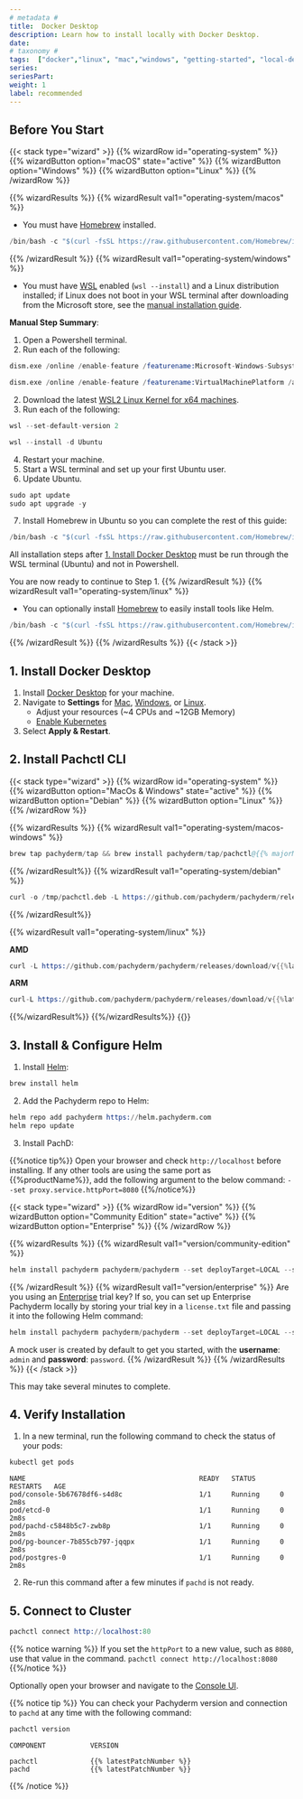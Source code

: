 ```yaml
---
# metadata # 
title:  Docker Desktop
description: Learn how to install locally with Docker Desktop.
date: 
# taxonomy #
tags:  ["docker","linux", "mac","windows", "getting-started", "local-deploy"]
series: 
seriesPart: 
weight: 1
label: recommended
---
```

 
## Before You Start

{{< stack type="wizard" >}}
 {{% wizardRow id="operating-system" %}}
  {{% wizardButton option="macOS" state="active" %}}
  {{% wizardButton option="Windows" %}}
  {{% wizardButton option="Linux" %}}
 {{% /wizardRow %}}

{{% wizardResults %}}
 {{% wizardResult val1="operating-system/macos" %}}
  - You must have [Homebrew](https://brew.sh/) installed. 
  ```s
  /bin/bash -c "$(curl -fsSL https://raw.githubusercontent.com/Homebrew/install/HEAD/install.sh)"
  ```
 {{% /wizardResult %}}
 {{% wizardResult val1="operating-system/windows" %}}
 - You must have [WSL](https://learn.microsoft.com/en-us/windows/wsl/install) enabled (`wsl --install`) and a Linux distribution installed; if Linux does not boot in your WSL terminal after downloading from the Microsoft store, see the [manual installation guide](https://learn.microsoft.com/en-us/windows/wsl/install-manual).


**Manual Step Summary**:

1. Open a Powershell terminal.
2. Run each of the following:

```s
dism.exe /online /enable-feature /featurename:Microsoft-Windows-Subsystem-Linux /all /norestart

dism.exe /online /enable-feature /featurename:VirtualMachinePlatform /all /norestart
```
2. Download the latest [WSL2 Linux Kernel for x64 machines](https://wslstorestorage.blob.core.windows.net/wslblob/wsl_update_x64.msi).
3. Run each of the following:
```s
wsl --set-default-version 2

wsl --install -d Ubuntu 
```
4. Restart your machine.
5. Start a WSL terminal and set up your first Ubuntu user.
6. Update Ubuntu.
```s
sudo apt update
sudo apt upgrade -y
```
7. Install Homebrew in Ubuntu so you can complete the rest of this guide:
```s
/bin/bash -c "$(curl -fsSL https://raw.githubusercontent.com/Homebrew/install/HEAD/install.sh)"
```
All installation steps after [1. Install Docker Desktop](#1-install-docker-desktop) must be run through the WSL terminal (Ubuntu) and not in Powershell. 

You are now ready to continue to Step 1.
 {{% /wizardResult %}}
 {{% wizardResult val1="operating-system/linux" %}}
   - You can optionally install [Homebrew](https://brew.sh/) to easily install tools like Helm. 
```s
/bin/bash -c "$(curl -fsSL https://raw.githubusercontent.com/Homebrew/install/HEAD/install.sh)"
```
 {{% /wizardResult %}}
{{% /wizardResults %}}
{{< /stack >}}

## 1. Install Docker Desktop

1. Install [Docker Desktop](https://www.docker.com/products/docker-desktop/) for your machine.
2. Navigate to **Settings** for [Mac](https://docs.docker.com/desktop/settings/mac/), [Windows](https://docs.docker.com/desktop/settings/windows/), or [Linux](https://docs.docker.com/desktop/settings/linux/). 
   - Adjust your resources (~4 CPUs and ~12GB Memory) 
   - [Enable Kubernetes](https://docs.docker.com/desktop/kubernetes/)
3. Select **Apply & Restart**.


## 2. Install Pachctl CLI

{{< stack type="wizard" >}}
 {{% wizardRow id="operating-system" %}}
  {{% wizardButton option="MacOs & Windows" state="active" %}}
  {{% wizardButton option="Debian" %}}
  {{% wizardButton option="Linux" %}}
 {{% /wizardRow %}}

 {{% wizardResults %}}
 {{% wizardResult val1="operating-system/macos-windows" %}}
 ```s
brew tap pachyderm/tap && brew install pachyderm/tap/pachctl@{{% majorMinorNumber %}}  
```
 {{% /wizardResult%}}
 {{% wizardResult val1="operating-system/debian" %}}

```s
curl -o /tmp/pachctl.deb -L https://github.com/pachyderm/pachyderm/releases/download/v{{% latestPatchNumber %}}/pachctl_{{% latestPatchNumber %}}_amd64.deb && sudo dpkg -i /tmp/pachctl.deb
```
 {{% /wizardResult%}}

 {{% wizardResult val1="operating-system/linux" %}}

 **AMD**
 ```s
 curl -L https://github.com/pachyderm/pachyderm/releases/download/v{{%latestPatchNumber%}}/pachctl_{{%latestPatchNumber%}}_linux_amd64.tar.gz | sudo tar -xzv --strip-components=1 -C /usr/local/bin
 ```
**ARM**
```s
curl-L https://github.com/pachyderm/pachyderm/releases/download/v{{%latestPatchNumber%}}/pachctl_{{%latestPatchNumber%}}_linux_arm64.tar.gz | sudo tar -xzv --strip-components=1 -C /usr/local/bin
```
 {{%/wizardResult%}}
 {{%/wizardResults%}}
 {{</stack>}}
 


## 3. Install & Configure Helm

1. Install [Helm](https://helm.sh/docs/intro/install/):
```s
brew install helm
```
2. Add the Pachyderm repo to Helm:
```s
helm repo add pachyderm https://helm.pachyderm.com  
helm repo update  
```
3. Install PachD: 

{{%notice tip%}}
Open your browser and check `http://localhost` before installing. If any other tools are using the same port as {{%productName%}}, add the following argument to the below command: `--set proxy.service.httpPort=8080`
{{%/notice%}}


{{< stack type="wizard" >}}
 {{% wizardRow id="version" %}}
  {{% wizardButton option="Community Edition" state="active" %}}
  {{% wizardButton option="Enterprise" %}}
 {{% /wizardRow %}}

{{% wizardResults %}}
{{% wizardResult val1="version/community-edition" %}}
```s
helm install pachyderm pachyderm/pachyderm --set deployTarget=LOCAL --set proxy.enabled=true --set proxy.service.type=LoadBalancer 
```
{{% /wizardResult %}}
{{% wizardResult val1="version/enterprise" %}}
Are you using an [Enterprise](/{{%release%}}/set-up/enterprise) trial key? If so, you can set up Enterprise Pachyderm locally by storing your trial key in a `license.txt` file and passing it into the following Helm command: 

```s  
helm install pachyderm pachyderm/pachyderm --set deployTarget=LOCAL --set proxy.enabled=true --set proxy.service.type=LoadBalancer --set pachd.enterpriseLicenseKey=$(cat license.txt) --set ingress.host=localhost
``` 
A mock user is created by default to get you started, with the **username**: `admin` and **password**: `password`.
{{% /wizardResult %}}
{{% /wizardResults %}}
{{< /stack >}}


   This may take several minutes to complete. 

## 4. Verify Installation 

1. In a new terminal, run the following command to check the status of your pods:
 ```s
 kubectl get pods
 ```
 ```
 NAME                                           READY   STATUS      RESTARTS   AGE
pod/console-5b67678df6-s4d8c                   1/1     Running     0          2m8s
pod/etcd-0                                     1/1     Running     0          2m8s
pod/pachd-c5848b5c7-zwb8p                      1/1     Running     0          2m8s
pod/pg-bouncer-7b855cb797-jqqpx                1/1     Running     0          2m8s
pod/postgres-0                                 1/1     Running     0          2m8s
 ```
2. Re-run this command after a few minutes if `pachd` is not ready.

## 5. Connect to Cluster

```s
pachctl connect http://localhost:80 
```

{{% notice warning %}}
If you set the `httpPort` to a new value, such as `8080`, use that value in the command. `pachctl connect http://localhost:8080`
{{%/notice %}}

Optionally open your browser and navigate to the [Console UI](http://localhost).

{{% notice tip %}}
You can check your Pachyderm version and connection to `pachd` at any time with the following command:
   ```s
   pachctl version
   ```
   ```
   COMPONENT           VERSION  

   pachctl             {{% latestPatchNumber %}}  
   pachd               {{% latestPatchNumber %}}  
   ```
{{% /notice %}}